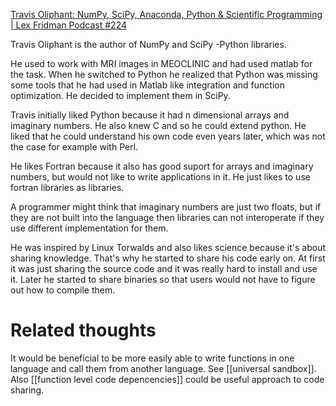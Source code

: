 [Travis Oliphant: NumPy, SciPy, Anaconda, Python & Scientific Programming | Lex Fridman Podcast #224](https://youtu.be/gFEE3w7F0ww)

Travis Oliphant is the author of NumPy and SciPy -Python libraries.

He used to work with MRI images in MEOCLINIC and had used matlab for the task. When he switched to Python he realized that Python was missing some tools that he had used in Matlab like integration and function optimization. He decided to implement them in SciPy.

Travis initially liked Python because it had n dimensional arrays and imaginary numbers. He also knew C and so he could extend python. He liked that he could understand his own code even years later, which was not the case for example with Perl.

He likes Fortran because it also has good suport for arrays and imaginary numbers, but would not like to write applications in it. He just likes to use fortran libraries as libraries.

A programmer might think that imaginary numbers are just two floats, but if they are not built into the language then libraries can not interoperate if they use different implementation for them.

He was inspired by Linux Torwalds and also likes science because it's about sharing knowledge. That's why he started to share his code early on. At first it was just sharing the source code and it was really hard to install and use it. Later he started to share binaries so that users would not have to figure out how to compile them.

# Related thoughts
It would be beneficial to be more easily able to write functions in one language and call them from another language. See [[universal sandbox]]. Also [[function level code depencencies]] could be useful approach to code sharing.